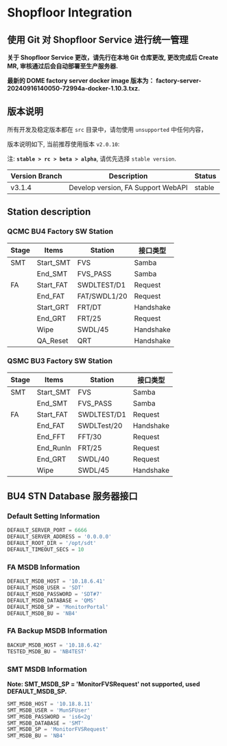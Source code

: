 # Shopfloor Integration

## 使用 Git 对 Shopfloor Service 进行统一管理

**关于 Shopfloor Service 更改，请先行在本地 Git 仓库更改, 更改完成后 Create MR, 审核通过后会自动部署至生产服务器.**

**最新的 DOME factory server docker image 版本为： factory-server-20240916140050-72994a-docker-1.10.3.txz.**

## 版本说明

所有开发及稳定版本都在 `src` 目录中，请勿使用 `unsupported` 中任何内容，

版本说明如下, 当前推荐使用版本 `v2.0.10`:

注: **`stable > rc > beta > alpha`**, 请优先选择 `stable version`.

| Version Branch | Description                                         | Status                          |
| -------------- | --------------------------------------------------- | ------------------------------- |
| v3.1.4         | Develop version, FA Support WebAPI                  | stable                          |


## Station description

### QCMC BU4 Factory SW Station

| Stage | Items     | Station      | 接口类型  |
| ----- | --------- | ------------ | --------- |
| SMT   | Start_SMT | FVS          | Samba     |
|       | End_SMT   | FVS_PASS     | Samba     |
| FA    | Start_FAT | SWDLTEST/D1  | Request   |
|       | End_FAT   | FAT/SWDL1/20 | Request   |
|       | Start_GRT | FRT/DT       | Handshake |
|       | End_GRT   | FRT/25       | Request   |
|       | Wipe      | SWDL/45      | Handshake |
|       | QA_Reset  | QRT          | Handshake |

### QSMC BU3 Factory SW Station

| Stage | Items     | Station     | 接口类型  |
| ----- | --------- | ----------- | --------- |
| SMT   | Start_SMT | FVS         | Samba     |
|       | End_SMT   | FVS_PASS    | Samba     |
| FA    | Start_FAT | SWDLTEST/D1 | Request   |
|       | End_FAT   | SWDLTest/20 | Handshake |
|       | End_FFT   | FFT/30      | Request   |
|       | End_RunIn | FRT/25      | Request   |
|       | End_GRT   | SWDL/40     | Request   |
|       | Wipe      | SWDL/45     | Handshake |

## BU4 STN Database 服务器接口

### Default Setting Information

```python
DEFAULT_SERVER_PORT = 6666
DEFAULT_SERVER_ADDRESS = '0.0.0.0'
DEFAULT_ROOT_DIR = '/opt/sdt'
DEFAULT_TIMEOUT_SECS = 10
```

### FA MSDB Information

```python
DEFAULT_MSDB_HOST = '10.18.6.41'
DEFAULT_MSDB_USER = 'SDT'
DEFAULT_MSDB_PASSWORD = 'SDT#7'
DEFAULT_MSDB_DATABASE = 'QMS'
DEFAULT_MSDB_SP = 'MonitorPortal'
DEFAULT_MSDB_BU = 'NB4'
```

### FA Backup MSDB Information

```python
BACKUP_MSDB_HOST = '10.18.6.42'
TESTED_MSDB_BU = 'NB4TEST'
```

### SMT MSDB Information

**Note: SMT_MSDB_SP = 'MonitorFVSRequest' not supported, used DEFAULT_MSDB_SP.**

```python
SMT_MSDB_HOST = '10.18.8.11'
SMT_MSDB_USER = 'MunSFUser'
SMT_MSDB_PASSWORD = 'is6<2g'
SMT_MSDB_DATABASE = 'SMT'
SMT_MSDB_SP = 'MonitorFVSRequest'
SMT_MSDB_BU = 'NB4'
```
